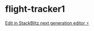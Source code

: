 # flight-tracker1

[Edit in StackBlitz next generation editor ⚡️](https://stackblitz.com/~/github.com/tarimhabercisi/flight-tracker1)